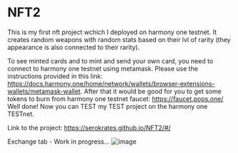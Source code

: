 # NFT2
This is my first nft project wchich I deployed on harmony one testnet. It creates random weapons with random stats based on their lvl of rarity (they appearance is also connected to their rarity).

To see minted cards and to mint and send your own card, you need to connect to harmony one testnet using metamask. 
Please use the instructions provided in this link: 
  https://docs.harmony.one/home/network/wallets/browser-extensions-wallets/metamask-wallet. 
After that it would be good for you to get some tokens to burn from harmony one testnet faucet:
  https://faucet.pops.one/
Well done! Now you can TEST my TEST project on the harmony one TESTnet. 

Link to the project: https://serokrates.github.io/NFT2/#/




Exchange tab - Work in progress...
![image](https://user-images.githubusercontent.com/15717382/178972939-5a937e56-20aa-4288-8455-5686bdb57a91.png)
